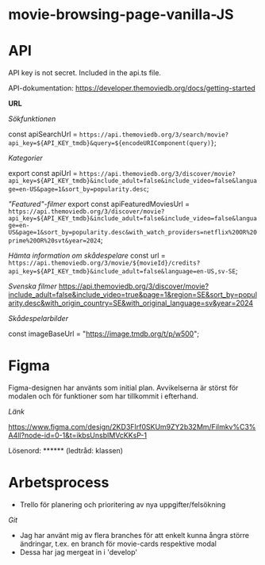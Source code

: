 # movie-browsing-page-vanilla-JS

# API
API key is not secret. Included in the api.ts file.

API-dokumentation:
https://developer.themoviedb.org/docs/getting-started

__URL__

_Sökfunktionen_

 const apiSearchUrl = `https://api.themoviedb.org/3/search/movie?api_key=${API_KEY_tmdb}&query=${encodeURIComponent(query)}`;

_Kategorier_

export const apiUrl = `https://api.themoviedb.org/3/discover/movie?api_key=${API_KEY_tmdb}&include_adult=false&include_video=false&language=en-US&page=1&sort_by=popularity.desc`;

_"Featured"-filmer_
export const apiFeaturedMoviesUrl = `https://api.themoviedb.org/3/discover/movie?api_key=${API_KEY_tmdb}&include_adult=false&include_video=false&language=en-US&page=1&sort_by=popularity.desc&with_watch_providers=netflix%20OR%20prime%20OR%20svt&year=2024`;


_Hämta information om skådespelare_
const url = `https://api.themoviedb.org/3/movie/${movieId}/credits?api_key=${API_KEY_tmdb}&include_adult=false&language=en-US,sv-SE`;

_Svenska filmer_
https://api.themoviedb.org/3/discover/movie?include_adult=false&include_video=true&page=1&region=SE&sort_by=popularity.desc&with_origin_country=SE&with_original_language=sv&year=2024


_Skådespelarbilder_

const imageBaseUrl = "https://image.tmdb.org/t/p/w500";




# Figma
Figma-designen har använts som initial plan. Avvikelserna är störst för modalen och för funktioner som har tillkommit i efterhand.


_Länk_

https://www.figma.com/design/2KD3FIrf0SKUm9ZY2b32Mm/Filmkv%C3%A4ll?node-id=0-1&t=ikbsUnsbIMVcKKsP-1

Lösenord: ****** (ledtråd: klassen)


# Arbetsprocess

* Trello för planering och prioritering av nya uppgifter/felsökning

_Git_ 
* Jag har använt mig av flera branches för att enkelt kunna ångra större ändringar, t.ex. en branch för movie-cards respektive modal
* Dessa har jag mergeat in i 'develop'
